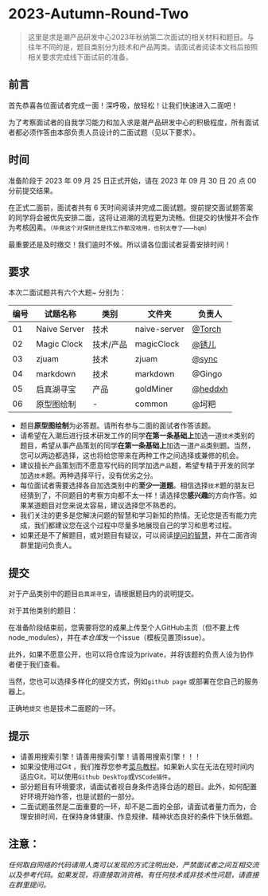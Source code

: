 # 2023-Autumn-Round-Two

> 这里是求是潮产品研发中心2023年秋纳第二次面试的相关材料和题目。与往年不同的是，题目类别分为技术和产品两类。请面试者阅读本文档后按照相关要求完成线下面试前的准备。

## 前言
首先恭喜各位面试者完成一面！深呼吸，放轻松！让我们快速进入二面吧！

为了考察面试者的自我学习能力和加入求是潮产品研发中心的积极程度，所有面试者都必须作答由本部负责人员设计的二面试题（见以下要求）。

## 时间

准备阶段于 2023 年 09 月 25 日正式开始，请在 2023 年 09 月 30 日 20 点 00 分前提交结果。

在正式二面前，面试者共有 6 天时间阅读并完成二面试题。提前提交面试题答案的同学将会被优先安排二面，这将让进潮的流程更为流畅。但提交的快慢并不会作为考核因素。``（毕竟这个对保研还是找工作都没啥用，也别太卷了———hqm）``

最重要还是及时缴交！我们逾时不候。所以请各位面试者妥善安排时间！

## 要求

本次二面试题共有六个大题~ 分别为：

| 编号 | 试题名称   |类别     | 文件夹    | 负责人 |
| ---- | ----------|----- | --------- | ---------------------------------------------------------- |
| 01   | Naive Server |技术| naive-server |[@Torch](https://github.com/Cillo-x) |
| 02   |Magic Clock|技术/产品|magicClock|[@锈儿](https://github.com/Winfred666) |
| 03   | zjuam |技术| zjuam | [@sync](https://github.com/sync-99)|
| 04   | markdown |技术| markdown | @Gingo |
| 05   | 启真湖寻宝 |产品|goldMiner| [@heddxh](https://github.com/heddxh)|
| 06   |原型图绘制|-|common|@坷粑 |

- 题目**原型图绘制**为必答题。请所有参与二面的面试者作答该题。
- 请希望在入潮后进行技术研发工作的同学**在第一条基础上**加选一道`技术`类别的题目，希望从事产品策划的同学**在第一条基础上**加选一道`产品`类别题。当然，您可以两边都选择，这也将给您带来在两种工作之间选择或兼修的机会。
- 建议擅长产品策划而不愿意写代码的同学加选`产品`题，希望专精于开发的同学加选`技术`题。两种选择平行，没有优劣之分。
- 每位面试者需要选择各自加选类别中的**至少一道题**。相信选择`技术`题的朋友已经猜到了，不同题目的考察方向都不太一样！请选择您**感兴趣**的方向作答。如果某道题目对您来说太容易，建议选择您不熟悉的。
- 我们关注的更多是您解决问题的智慧和学习新知的热情。无论您是否有能力完成，我们都建议您在这个过程中尽量多地展现自己的学习和思考过程。
- 如果还是不了解题目，或对题目有疑议，可以阅读[提问的智慧](https://github.com/FredWe/How-To-Ask-Questions-The-Smart-Way/blob/master/README-zh_CN.md)，并在二面咨询群里提问负责人。

## 提交

对于产品类别中的题目`启真湖寻宝`，请根据题目内的说明提交。

对于其他类别的题目：

在准备阶段结束前，您需要将您的成果上传至个人GitHub主页（但不要上传node_modules），并在*本仓库*发一个issue（模板见置顶issue）。

此外，如果不愿意公开，也可以将仓库设为private，并将该题的负责人设为协作者便于我们查看。

当然，您也可以选择多样化的提交方式，例如`github page` 或部署在您自己的服务器上。

正确地`提交` 也是技术二面题的一环。

## 提示

- 请善用搜索引擎！请善用搜索引擎！请善用搜索引擎！！！
- 如果没使用过Git ，我们推荐您参考[菜鸟教程](https://www.runoob.com/git/git-tutorial.html)。如果新人实在无法在短时间内适应Git，可以使用`Github DeskTop`或`VSCode插件`。
- 部分题目有环境要求，请面试者视自身条件选择合适的题目。此外，如何配置好环境开始作答，也是试题的一部分。
- 二面试题虽然是二面重要的一环，却不是二面的全部，请面试者量力而为，合理安排时间，在保持身体健康、作息规律、精神状态良好的条件下快乐做题。

## 注意：
*任何取自网络的代码请用人类可以发现的方式注明出处，严禁面试者之间互相交流以及参考代码。如果发现，将直接取消资格。有任何技术或非技术性问题，请直接在群里提问。*
